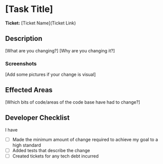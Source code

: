 # [Task Title]

**Ticket:** [Ticket Name](Ticket Link)

## Description

[What are you changing?]
[Why are you changing it?]

### Screenshots

[Add some pictures if your change is visual]

## Effected Areas

[Which bits of code/areas of the code base have had to change?]

## Developer Checklist

I have
- [ ] Made the minimum amount of change required to achieve my goal to a high standard
- [ ] Added tests that describe the change
- [ ] Created tickets for any tech debt incurred
